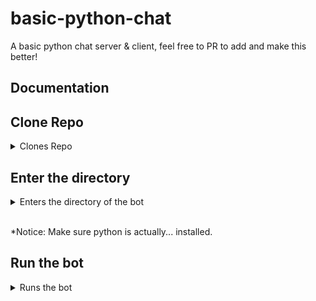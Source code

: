 # basic-python-chat
A basic python chat server & client, feel free to PR to add and make this better!

## Documentation

## Clone Repo
<details>
<summary>Clones Repo</summary>
git clone https://github.com/nexxydev/basic-python-chat.git
</details>

## Enter the directory
<details>
<summary>Enters the directory of the bot</summary>
cd basic-python-chat
</details>
<br>

*Notice: Make sure python is actually... installed.
<br>

## Run the bot
<details>
<summary>Runs the bot</summary>
"python server.py" then "python client.py" after editing the files to your likeing.
</details>
